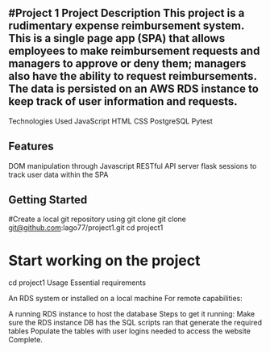 #Project 1
Project Description
This project is a rudimentary expense reimbursement system. This is a single page app (SPA) that allows employees to make reimbursement requests and managers to approve or deny them; managers also have the ability to request reimbursements. The data is persisted on an AWS RDS instance to keep track of user information and requests.
------------------------------------------------------------------------------------------------------------------------------------------------------------------------------------------------------------------------
Technologies Used
JavaScript
HTML
CSS
PostgreSQL
Pytest

Features
------------------------------------------------------------------------------------------------------------------------------------------------------------------------------------------------------------------------
DOM manipulation through Javascript
RESTful API server
flask sessions to track user data within the SPA

Getting Started
------------------------------------------------------------------------------------------------------------------------------------------------------------------------------------------------------------------------
#Create a local git repository using git clone
git clone git@github.com:lago77/project1.git
cd project1
# Start working on the project
cd project1
Usage
Essential requirements

An RDS system or installed on a local machine
For remote capabilities:

A running RDS instance to host the database
Steps to get it running:
Make sure the RDS instance DB has the SQL scripts ran that generate the required tables
Populate the tables with user logins needed to access the website
Complete.